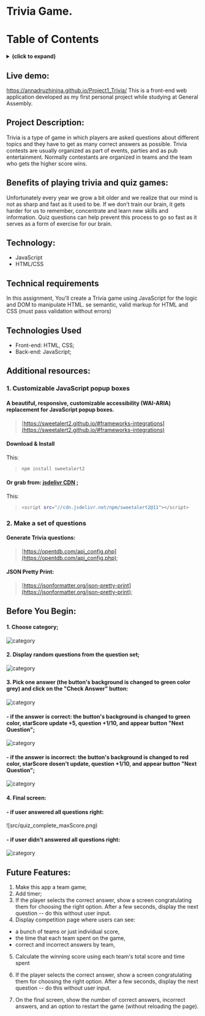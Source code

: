 # Trivia Game.

# Table of Contents

<details>
<summary><b>(click to expand)</b></summary>
<!-- MarkdownTOC -->
  
1. [Live demo](#liveDemo)
1. [Description](#description)
1. [Benefits of playing trivia and quiz games](#benefits)
1. [Technology](#technology)  
1. [Technical Requirements](#technicalRequirements)
1. [Technologies Used](#technologiesUsed)  
1. [Additional resources](#resources)
1. [Download Install](#downloadInstall)

<!-- /MarkdownTOC -->
</details>

<a id="liveDemo"></a>

## Live demo:

https://annadruzhinina.github.io/Project1_Trivia/
This is a front-end web application developed as my first personal project while studying at General
Assembly.

<a id="description"></a>

## Project Description:

Trivia is a type of game in which players are asked questions about different topics and they have to get as many correct answers as possible. Trivia contests are usually organized as part of events, parties and as pub entertainment. Normally contestants are organized in teams and the team who gets the higher score wins.

<a id="benefits"></a>

## Benefits of playing trivia and quiz games:

Unfortunately every year we grow a bit older and we realize that our mind is not as sharp and fast as it used to be. If we don’t train our brain, it gets harder for us to remember, concentrate and learn new skills and information.
Quiz questions can help prevent this process to go so fast as it serves as a form of exercise for our brain.

<a id="technology"></a>

## Technology:

- JavaScript
- HTML/CSS

<a id="technicalRequirements"></a>

## Technical requirements

In this assignment, You'll create a Trivia game using JavaScript for the logic and DOM to manipulate HTML. se semantic, valid markup for HTML and CSS (must pass validation without errors)

<a id="technologiesUsed"></a>

## Technologies Used

- Front-end: HTML, CSS; <br>
- Back-end: JavaScript;

<a id="resources"></a>

## Additional resources:

### 1. Customizable JavaScript popup boxes

#### A beautiful, responsive, customizable accessibility (WAI-ARIA) replacement for JavaScript popup boxes.

> [https://sweetalert2.github.io/#frameworks-integrations](https://sweetalert2.github.io/#frameworks-integrations)

#### Download & Install

This:

> ```bash
> npm install sweetalert2
> ```

#### Or grab from: [jsdelivr CDN](https://www.jsdelivr.com/package/npm/sweetalert2) ;

This:

> ```bash
> <script src="//cdn.jsdelivr.net/npm/sweetalert2@11"></script>
> ```

### 2. Make a set of questions

#### Generate Trivia questions:

> [https://opentdb.com/api_config.php](https://opentdb.com/api_config.php);

#### JSON Pretty Print:

> [https://jsonformatter.org/json-pretty-print](https://jsonformatter.org/json-pretty-print);

## Before You Begin:

#### 1. Choose category;

![category](src/choose_category.jpg)<br>

#### 2. Display random questions from the question set;<br>

![category](src/question.jpg)<br>

#### 3. Pick one answer (the button's background is changed to green color grey) and click on the "Check Answer" button:<br>

![category](src/selected_question.jpg)<br>

#### - if the answer is correct: the button's background is changed to green color, starScore update +5, question +1/10, and appear button "Next Question";<br>

![category](src/right_answer.jpg)<br>

#### - if the answer is incorrect: the button's background is changed to red color, starScore dosen't update, question +1/10, and appear button "Next Question";<br>

![category](src/wrong_answer.jpg)<br>

#### 4. Final screen:<br>

#### - if user answered all questions right:

![src/quiz_complete_maxScore.png)

#### - if user didn't answered all questions right:<br>

![category](src/quiz_complete.jpg)<br>

## Future Features:

1. Make this app a team game;
2. Add timer;
3. If the player selects the correct answer, show a screen congratulating them for choosing the right option. After a few seconds, display the next question -- do this without user input.
4. Display competition page where users can see:

- a bunch of teams or just individual score,
- the time that each team spent on the game,
- correct and incorrect answers by team,

5. Calculate the winning score using each team's total score and time spent

1. If the player selects the correct answer, show a screen congratulating them for choosing the right option. After a few seconds, display the next question -- do this without user input.
1. On the final screen, show the number of correct answers, incorrect answers, and an option to restart the game (without reloading the page).
